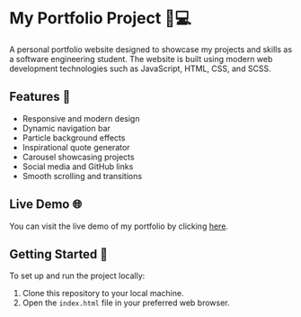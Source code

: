 # My Portfolio Project 🎨💻

A personal portfolio website designed to showcase my projects and skills as a software engineering student. The website is built using modern web development technologies such as JavaScript, HTML, CSS, and SCSS.

## Features 🌟

- Responsive and modern design
- Dynamic navigation bar
- Particle background effects
- Inspirational quote generator
- Carousel showcasing projects
- Social media and GitHub links
- Smooth scrolling and transitions

## Live Demo 🌐

You can visit the live demo of my portfolio by clicking [here](https://fadibadarni.github.io/PortFolio-2/).

## Getting Started 🏁

To set up and run the project locally:

1. Clone this repository to your local machine.
2. Open the `index.html` file in your preferred web browser.
